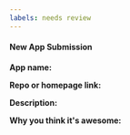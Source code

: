 ```yaml
---
labels: needs review
---
```


<!---
Thank you for your pull request. Please provide below the name of the app, a short description 
and a link to it's repository or homepage. Also, tell us why you think it's awesome!

Make sure the PR adheres to our contribution guidelines:
https://github.com/agarrharr/awesome-cli-apps/blob/master/contributing.md
-->

#### New App Submission

**App name:**

**Repo or homepage link:**

**Description:**

**Why you think it's awesome:**

